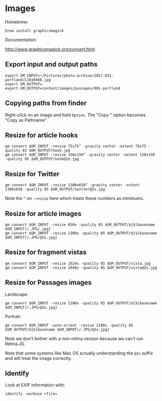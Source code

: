 # Images

Homebrew:

    brew install graphicsmagick

Documentation:

http://www.graphicsmagick.org/convert.html

## Export input and output paths

    export GM_INPUT=~/Pictures/photo-archive/2017-031-portland/L1010468.jpg
    export GM_OUTPUT=.
    export GM_OUTPUT=content/images/passages/001-portland

## Copying paths from finder

Right-click on an image and hold `Option`. The "Copy
<file>" option becomes "Copy <file> as Pathname".

## Resize for article hooks

    gm convert $GM_INPUT -resize 75x75^ -gravity center -extent 75x75 -quality 85 $GM_OUTPUT/hook.jpg
    gm convert $GM_INPUT -resize 150x150^ -gravity center -extent 150x150 -quality 85 $GM_OUTPUT/hook@2x.jpg

## Resize for Twitter

    gm convert $GM_INPUT -resize 1300x650^ -gravity center -extent 1300x650 -quality 85 $GM_OUTPUT/twitter@2x.jpg

Note the `^` on `-resize` here which treats these numbers
as minimums.

## Resize for article images

    gm convert $GM_INPUT -resize 650x -quality 85 $GM_OUTPUT/${$(basename $GM_INPUT)/.JPG/.jpg}
    gm convert $GM_INPUT -resize 1300x -quality 85 $GM_OUTPUT/${$(basename $GM_INPUT)/.JPG/@2x.jpg}

## Resize for fragment vistas

    gm convert $GM_INPUT -resize 1024x -quality 85 $GM_OUTPUT/vista.jpg
    gm convert $GM_INPUT -resize 2048x -quality 85 $GM_OUTPUT/vista@2x.jpg

## Resize for Passages images

Landscape:

    gm convert $GM_INPUT -resize 1100x -quality 85 $GM_OUTPUT/${$(basename $GM_INPUT)/.JPG/@2x.jpg}

Portrait:

    gm convert $GM_INPUT -auto-orient -resize 1100x -quality 85 $GM_OUTPUT/${$(basename $GM_INPUT)/.JPG/@2x.jpg}

Note we don't bother with a non-retina version because we
can't run Retina.JS.

Note that some systems like Mac OS actually understanding
the `@2x` suffix and will treat the image correctly.

## Identify

Look at EXIF information with:

    identify -verbose <file>
